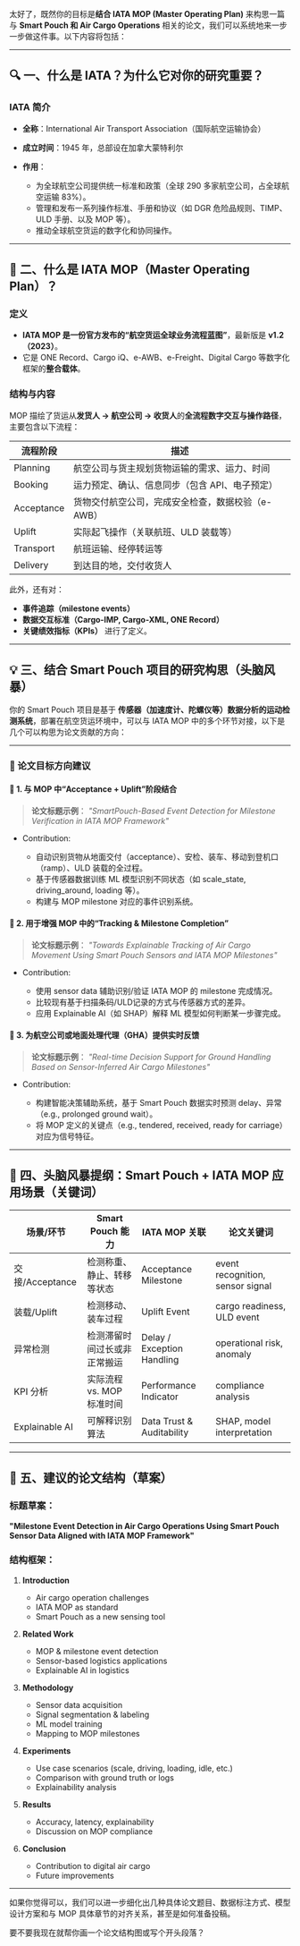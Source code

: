 太好了，既然你的目标是**结合 IATA MOP (Master Operating Plan)** 来构思一篇与 **Smart Pouch 和 Air Cargo Operations** 相关的论文，我们可以系统地来一步一步做这件事。以下内容将包括：

---

## 🔍 一、什么是 IATA？为什么它对你的研究重要？

### IATA 简介

* **全称**：International Air Transport Association（国际航空运输协会）
* **成立时间**：1945 年，总部设在加拿大蒙特利尔
* **作用**：

  * 为全球航空公司提供统一标准和政策（全球 290 多家航空公司，占全球航空运输 83%）。
  * 管理和发布一系列操作标准、手册和协议（如 DGR 危险品规则、TIMP、ULD 手册、以及 MOP 等）。
  * 推动全球航空货运的数字化和协同操作。

---

## 📘 二、什么是 IATA MOP（Master Operating Plan）？

### 定义

* **IATA MOP 是一份官方发布的“航空货运全球业务流程蓝图”**，最新版是 **v1.2（2023）**。
* 它是 ONE Record、Cargo iQ、e-AWB、e-Freight、Digital Cargo 等数字化框架的**整合载体**。

### 结构与内容

MOP 描绘了货运从**发货人 → 航空公司 → 收货人**的**全流程数字交互与操作路径**，主要包含以下流程：

| 流程阶段       | 描述                          |
| ---------- | --------------------------- |
| Planning   | 航空公司与货主规划货物运输的需求、运力、时间      |
| Booking    | 运力预定、确认、信息同步（包含 API、电子预定）   |
| Acceptance | 货物交付航空公司，完成安全检查，数据校验（e-AWB） |
| Uplift     | 实际起飞操作（关联航班、ULD 装载等）        |
| Transport  | 航班运输、经停转运等                  |
| Delivery   | 到达目的地，交付收货人                 |

此外，还有对：

* **事件追踪（milestone events）**
* **数据交互标准（Cargo-IMP, Cargo-XML, ONE Record）**
* **关键绩效指标（KPIs）**
  进行了定义。

---

## 💡 三、结合 Smart Pouch 项目的研究构思（头脑风暴）

你的 Smart Pouch 项目是基于 **传感器（加速度计、陀螺仪等）数据分析的运动检测系统**，部署在航空货运环境中，可以与 IATA MOP 中的多个环节对接，以下是几个可以构思为论文贡献的方向：

---

### 🎯 论文目标方向建议

#### 📍 1. 与 MOP 中“Acceptance + Uplift”阶段结合

> **论文标题示例**：
> *"SmartPouch-Based Event Detection for Milestone Verification in IATA MOP Framework"*

* Contribution:

  * 自动识别货物从地面交付（acceptance）、安检、装车、移动到登机口（ramp）、ULD 装载的全过程。
  * 基于传感器数据训练 ML 模型识别不同状态（如 scale\_state, driving\_around, loading 等）。
  * 构建与 MOP milestone 对应的事件识别系统。

#### 📍 2. 用于增强 MOP 中的“Tracking & Milestone Completion”

> **论文标题示例**：
> *"Towards Explainable Tracking of Air Cargo Movement Using Smart Pouch Sensors and IATA MOP Milestones"*

* Contribution:

  * 使用 sensor data 辅助识别/验证 IATA MOP 的 milestone 完成情况。
  * 比较现有基于扫描条码/ULD记录的方式与传感器方式的差异。
  * 应用 Explainable AI（如 SHAP）解释 ML 模型如何判断某一步骤完成。

#### 📍 3. 为航空公司或地面处理代理（GHA）提供实时反馈

> **论文标题示例**：
> *"Real-time Decision Support for Ground Handling Based on Sensor-Inferred Air Cargo Milestones"*

* Contribution:

  * 构建智能决策辅助系统，基于 Smart Pouch 数据实时预测 delay、异常（e.g., prolonged ground wait）。
  * 将 MOP 定义的关键点（e.g., tendered, received, ready for carriage）对应为信号特征。

---

## 🧠 四、头脑风暴提纲：Smart Pouch + IATA MOP 应用场景（关键词）

| 场景/环节          | Smart Pouch 能力    | IATA MOP 关联                | 论文关键词                            |
| -------------- | ----------------- | -------------------------- | -------------------------------- |
| 交接/Acceptance  | 检测称重、静止、转移等状态     | Acceptance Milestone       | event recognition, sensor signal |
| 装载/Uplift      | 检测移动、装车过程         | Uplift Event               | cargo readiness, ULD event       |
| 异常检测           | 检测滞留时间过长或非正常搬运    | Delay / Exception Handling | operational risk, anomaly        |
| KPI 分析         | 实际流程 vs. MOP 标准时间 | Performance Indicator      | compliance analysis              |
| Explainable AI | 可解释识别算法           | Data Trust & Auditability  | SHAP, model interpretation       |

---

## 📌 五、建议的论文结构（草案）

### 标题草案：

**"Milestone Event Detection in Air Cargo Operations Using Smart Pouch Sensor Data Aligned with IATA MOP Framework"**

### 结构框架：

1. **Introduction**

   * Air cargo operation challenges
   * IATA MOP as standard
   * Smart Pouch as a new sensing tool
2. **Related Work**

   * MOP & milestone event detection
   * Sensor-based logistics applications
   * Explainable AI in logistics
3. **Methodology**

   * Sensor data acquisition
   * Signal segmentation & labeling
   * ML model training
   * Mapping to MOP milestones
4. **Experiments**

   * Use case scenarios (scale, driving, loading, idle, etc.)
   * Comparison with ground truth or logs
   * Explainability analysis
5. **Results**

   * Accuracy, latency, explainability
   * Discussion on MOP compliance
6. **Conclusion**

   * Contribution to digital air cargo
   * Future improvements

---

如果你觉得可以，我们可以进一步细化出几种具体论文题目、数据标注方式、模型设计方案和与 MOP 具体章节的对齐关系，甚至是如何准备投稿。

要不要我现在就帮你画一个论文结构图或写个开头段落？
